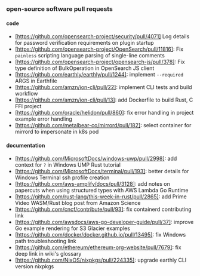 ### open-source software pull requests

#### code
- [https://github.com/opensearch-project/security/pull/4071] Log details for password verification requirements on plugin startup
- [https://github.com/opensearch-project/OpenSearch/pull/11816]: Fix `painless` scripting language parsing of single-line comments
- [https://github.com/opensearch-project/opensearch-js/pull/378]: Fix type definition of BulkOperation in OpenSearch JS client
- [https://github.com/earthly/earthly/pull/1244]: implement `--required` ARGS in Earthfile
- [https://github.com/amzn/ion-cli/pull/22]: implement CLI tests and build workflow
- [https://github.com/amzn/ion-cli/pull/13]: add Dockerfile to build Rust, C FFI project
- [https://github.com/oracle/helidon/pull/860]: fix error handling in project example error handling
- [https://github.com/metalbear-co/mirrord/pull/182]: select container for mirrord to impersonate in k8s pod

#### documentation

- [https://github.com/MicrosoftDocs/windows-uwp/pull/2998]: add context for `?` in Windows UMP Rust tutorial
- [https://github.com/MicrosoftDocs/terminal/pull/193]: better details for Windows Terminal ssh profile creation
- [https://github.com/aws-amplify/docs/pull/3128]: add notes on papercuts when using structured types with AWS Lambda Go Runtime
- [https://github.com/rust-lang/this-week-in-rust/pull/2865]: add Prime Video WASM/Rust blog post from Amazon Science
- [https://github.com/cncf/contribute/pull/93]: fix containerd contributing link
- [https://github.com/awsdocs/aws-go-developer-guide/pull/37]: improve Go example rendering for S3 Glacier examples
- [https://github.com/docker/docker.github.io/pull/13495]: fix Windows path troubleshooting link
- [https://github.com/ethereum/ethereum-org-website/pull/7679]: fix deep link in wiki's glossary
- [https://github.com/NixOS/nixpkgs/pull/224335]: upgrade earthly CLI version nixpkgs
